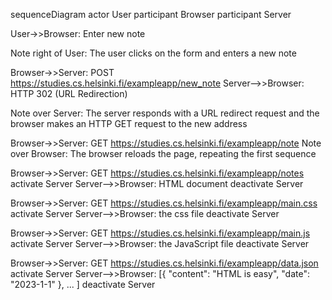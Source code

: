 sequenceDiagram
  actor User
  participant Browser
  participant Server

  User->>Browser: Enter new note
  
  Note right of User: The user clicks on the form and enters a new note

  Browser->>Server: POST https://studies.cs.helsinki.fi/exampleapp/new_note
  Server-->>Browser: HTTP 302 (URL Redirection)
  
  Note over Server: The server responds with a URL redirect request and the browser makes an HTTP GET request to the new address

  Browser->>Server: GET https://studies.cs.helsinki.fi/exampleapp/note
  Note over Browser: The browser reloads the page, repeating the first sequence
  
  Browser->>Server: GET https://studies.cs.helsinki.fi/exampleapp/notes
  activate Server
  Server-->>Browser: HTML document
  deactivate Server

  Browser->>Server: GET https://studies.cs.helsinki.fi/exampleapp/main.css
  activate Server
  Server-->>Browser: the css file
  deactivate Server

  Browser->>Server: GET https://studies.cs.helsinki.fi/exampleapp/main.js
  activate Server
  Server-->>Browser: the JavaScript file
  deactivate Server

  Browser->>Server: GET https://studies.cs.helsinki.fi/exampleapp/data.json
  activate Server
  Server-->>Browser: [{ "content": "HTML is easy", "date": "2023-1-1" }, ... ]
  deactivate Server
